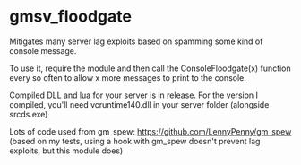 gmsv_floodgate
==============

Mitigates many server lag exploits based on spamming some kind of console message.

To use it, require the module and then call the ConsoleFloodgate(x) function every so often to allow x more messages to print to the console.

Compiled DLL and lua for your server is in release. For the version I compiled, you'll need vcruntime140.dll in your server folder (alongside srcds.exe)

Lots of code used from gm_spew: https://github.com/LennyPenny/gm_spew
(based on my tests, using a hook with gm_spew doesn't prevent lag exploits, but this module does)
